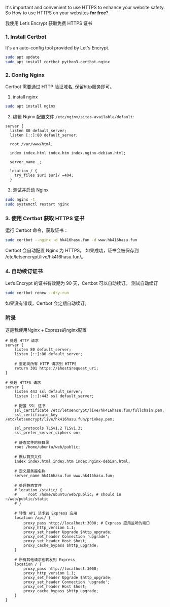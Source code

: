 It's important and convenient to use HTTPS to enhance your website safety.
So How to use HTTPS on your websites **for free**?

我使用 Let’s Encrypt 获取免费 HTTPS 证书

### 1. Install Certbot
It's an auto-config tool provided by Let's Encrypt.
```bash
sudo apt update
sudo apt install certbot python3-certbot-nginx
```

### 2. Config Nginx
Certbot 需要通过 HTTP 验证域名, 保留http服务即可。

1. install nginx
```bash
sudo apt install nginx
```

2. 编辑 Nginx 配置文件 `/etc/nginx/sites-available/default`:
```nginx
server {
  listen 80 default_server;
  listen [::]:80 default_server;

  root /var/www/html;

  index index.html index.htm index.nginx-debian.html;

  server_name _;

  location / {
    try_files $uri $uri/ =404;
  }
```

3. 测试并启动 Nginx
```bash
sudo nginx -t
sudo systemctl restart nginx
```

### 3. 使用 Certbot 获取 HTTPS 证书
运行 Certbot 命令，获取证书：
```bash
sudo certbot --nginx -d hk416hasu.fun -d www.hk416hasu.fun
```
Certbot 会自动配置 Nginx 为 HTTPS。
如果成功，证书会被保存到 /etc/letsencrypt/live/hk416hasu.fun/。

### 4. 自动续订证书
Let’s Encrypt 的证书有效期为 90 天，Certbot 可以自动续订。
测试自动续订
```bash
sudo certbot renew --dry-run
```
如果没有错误，Certbot 会定期自动续订。

### 附录

这是我使用Nginx + Express的nginx配置

```nginx
# 处理 HTTP 请求
server {
    listen 80 default_server;
    listen [::]:80 default_server;

    # 重定向所有 HTTP 请求到 HTTPS
    return 301 https://$host$request_uri;
}

# 处理 HTTPS 请求
server {
    listen 443 ssl default_server;
    listen [::]:443 ssl default_server;

    # 配置 SSL 证书
    ssl_certificate /etc/letsencrypt/live/hk416hasu.fun/fullchain.pem;
    ssl_certificate_key /etc/letsencrypt/live/hk416hasu.fun/privkey.pem;

    ssl_protocols TLSv1.2 TLSv1.3;
    ssl_prefer_server_ciphers on;

    # 静态文件的根目录
    root /home/ubuntu/web/public;

    # 默认首页文件
    index index.html index.htm index.nginx-debian.html;

    # 定义服务器名称
    server_name hk416hasu.fun www.hk416hasu.fun;

    # 处理静态文件
    # location /static/ {
    #     root /home/ubuntu/web/public; # should in ~/web/public/static
    # }

    # 转发 API 请求到 Express 应用
    location /api/ {
        proxy_pass http://localhost:3000; # Express 应用监听的端口
        proxy_http_version 1.1;
        proxy_set_header Upgrade $http_upgrade;
        proxy_set_header Connection 'upgrade';
        proxy_set_header Host $host;
        proxy_cache_bypass $http_upgrade;
    }

    # 所有其他请求也转发到 Express
    location / {
        proxy_pass http://localhost:3000;
        proxy_http_version 1.1;
        proxy_set_header Upgrade $http_upgrade;
        proxy_set_header Connection 'upgrade';
        proxy_set_header Host $host;
        proxy_cache_bypass $http_upgrade;
    }
}
```
